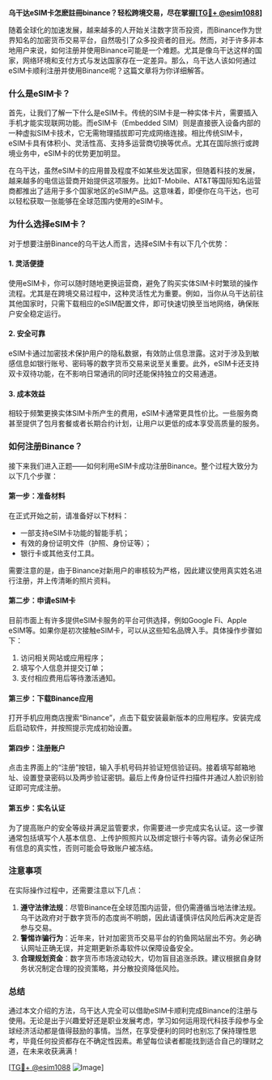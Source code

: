 **乌干达eSIM卡怎麽註冊binance？轻松跨境交易，尽在掌握[[TG💪+ @esim1088](https://t.me/s/esim1088)]**

随着全球化的加速发展，越来越多的人开始关注数字货币投资，而Binance作为世界知名的加密货币交易平台，自然吸引了众多投资者的目光。然而，对于许多非本地用户来说，如何注册并使用Binance可能是一个难题。尤其是像乌干达这样的国家，网络环境和支付方式与发达国家存在一定差异。那么，乌干达人该如何通过eSIM卡顺利注册并使用Binance呢？这篇文章将为你详细解答。

### 什么是eSIM卡？

首先，让我们了解一下什么是eSIM卡。传统的SIM卡是一种实体卡片，需要插入手机才能实现联网功能。而eSIM卡（Embedded SIM）则是直接嵌入设备内部的一种虚拟SIM卡技术，它无需物理插拔即可完成网络连接。相比传统SIM卡，eSIM卡具有体积小、灵活性高、支持多运营商切换等优点。尤其在国际旅行或跨境业务中，eSIM卡的优势更加明显。

在乌干达，虽然eSIM卡的应用普及程度不如某些发达国家，但随着科技的发展，越来越多的电信运营商开始提供这项服务。比如T-Mobile、AT&T等国际知名运营商都推出了适用于多个国家地区的eSIM产品。这意味着，即便你在乌干达，也可以轻松获取一张能够在全球范围内使用的eSIM卡。

### 为什么选择eSIM卡？

对于想要注册Binance的乌干达人而言，选择eSIM卡有以下几个优势：

#### 1. 灵活便捷

使用eSIM卡，你可以随时随地更换运营商，避免了购买实体SIM卡时繁琐的操作流程。尤其是在跨境交易过程中，这种灵活性尤为重要。例如，当你从乌干达前往其他国家时，只需下载相应的eSIM配置文件，即可快速切换至当地网络，确保账户安全稳定运行。

#### 2. 安全可靠

eSIM卡通过加密技术保护用户的隐私数据，有效防止信息泄露。这对于涉及到敏感信息如银行账号、密码等的数字货币交易来说至关重要。此外，eSIM卡还支持双卡双待功能，在不影响日常通讯的同时还能保持独立的交易通道。

#### 3. 成本效益

相较于频繁更换实体SIM卡所产生的费用，eSIM卡通常更具性价比。一些服务商甚至提供了包月套餐或者长期合约计划，让用户以更低的成本享受高质量的服务。

### 如何注册Binance？

接下来我们进入正题——如何利用eSIM卡成功注册Binance。整个过程大致分为以下几个步骤：

#### 第一步：准备材料

在正式开始之前，请准备好以下材料：
- 一部支持eSIM卡功能的智能手机；
- 有效的身份证明文件（护照、身份证等）；
- 银行卡或其他支付工具。

需要注意的是，由于Binance对新用户的审核较为严格，因此建议使用真实姓名进行注册，并上传清晰的照片资料。

#### 第二步：申请eSIM卡

目前市面上有许多提供eSIM卡服务的平台可供选择，例如Google Fi、Apple eSIM等。如果你是初次接触eSIM卡，可以从这些知名品牌入手。具体操作步骤如下：
1. 访问相关网站或应用程序；
2. 填写个人信息并提交订单；
3. 支付相应费用后等待激活通知。

#### 第三步：下载Binance应用

打开手机应用商店搜索“Binance”，点击下载安装最新版本的应用程序。安装完成后启动软件，并按照提示完成初始设置。

#### 第四步：注册账户

点击主界面上的“注册”按钮，输入手机号码并验证短信验证码。接着填写邮箱地址、设置登录密码以及两步验证密钥。最后上传身份证件扫描件并通过人脸识别验证即可完成注册。

#### 第五步：实名认证

为了提高账户的安全等级并满足监管要求，你需要进一步完成实名认证。这一步骤通常包括填写个人基本信息、上传护照照片以及绑定银行卡等内容。请务必保证所有信息的真实性，否则可能会导致账户被冻结。

### 注意事项

在实际操作过程中，还需要注意以下几点：

1. **遵守法律法规**：尽管Binance在全球范围内运营，但仍需遵循当地法律法规。乌干达政府对于数字货币的态度尚不明朗，因此请谨慎评估风险后再决定是否参与交易。
2. **警惕诈骗行为**：近年来，针对加密货币交易平台的钓鱼网站层出不穷。务必确认网址正确无误，并定期更新杀毒软件以保障设备安全。
3. **合理规划资金**：数字货币市场波动较大，切勿盲目追涨杀跌。建议根据自身财务状况制定合理的投资策略，并分散投资降低风险。

### 总结

通过本文介绍的方法，乌干达人完全可以借助eSIM卡顺利完成Binance的注册与使用。无论是出于兴趣爱好还是职业发展考虑，学习如何运用现代科技手段参与全球经济活动都是值得鼓励的事情。当然，在享受便利的同时也别忘了保持理性思考，毕竟任何投资都存在不确定性因素。希望每位读者都能找到适合自己的理财之道，在未来收获满满！

[[TG💪+ @esim1088](https://t.me/s/esim1088) ![Image](https://i.postimg.cc/4NQfJmqS/Snipaste-2025-05-13-00-14-12.png)]